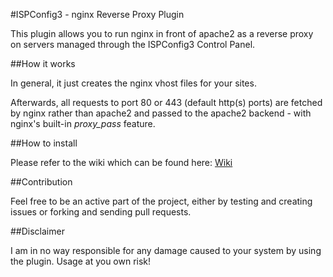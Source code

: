 #ISPConfig3 - nginx Reverse Proxy Plugin

This plugin allows you to run nginx in front of apache2 as a reverse proxy on servers managed through the ISPConfig3 Control Panel.


##How it works

In general, it just creates the nginx vhost files for your sites.

Afterwards, all requests to port 80 or 443 (default http(s) ports) are fetched by nginx rather than apache2 and passed to the apache2 backend - with nginx's built-in *proxy_pass* feature.


##How to install

Please refer to the wiki which can be found here: [Wiki](https://github.com/Rackster/ispconfig3-nginx-reverse-proxy/wiki)


##Contribution

Feel free to be an active part of the project, either by testing and creating issues or forking and sending pull requests.


##Disclaimer

I am in no way responsible for any damage caused to your system by using the plugin.
Usage at you own risk!